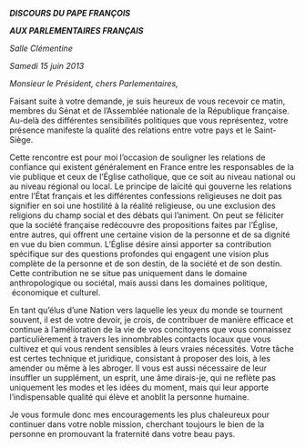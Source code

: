 ***DISCOURS DU PAPE FRANÇOIS***

***AUX PARLEMENTAIRES FRANÇAIS***

*Salle Clémentine*

*Samedi 15 juin* *2013*

*Monsieur le Président, chers Parlementaires,*

Faisant suite à votre demande, je suis heureux de vous recevoir ce matin, membres du Sénat et de l’Assemblée nationale de la République française. Au-delà des différentes sensibilités politiques que vous représentez, votre présence manifeste la qualité des relations entre votre pays et le Saint-Siège.

Cette rencontre est pour moi l’occasion de souligner les relations de confiance qui existent généralement en France entre les responsables de la vie publique et ceux de l’Église catholique, que ce soit au niveau national ou au niveau régional ou local. Le principe de laïcité qui gouverne les relations entre l’État français et les différentes confessions religieuses ne doit pas signifier en soi une hostilité à la réalité religieuse, ou une exclusion des religions du champ social et des débats qui l’animent. On peut se féliciter que la société française redécouvre des propositions faites par l’Église, entre autres, qui offrent une certaine vision de la personne et de sa dignité en vue du bien commun. L’Église désire ainsi apporter sa contribution spécifique sur des questions profondes qui engagent une vision plus complète de la personne et de son destin, de la société et de son destin. Cette contribution ne se situe pas uniquement dans le domaine anthropologique ou sociétal, mais aussi dans les domaines politique,  économique et culturel.

En tant qu’élus d’une Nation vers laquelle les yeux du monde se tournent souvent, il est de votre devoir, je crois, de contribuer de manière efficace et continue à l’amélioration de la vie de vos concitoyens que vous connaissez particulièrement à travers les innombrables contacts locaux que vous cultivez et qui vous rendent sensibles à leurs vraies nécessités. Votre tâche est certes technique et juridique, consistant à proposer des lois, à les amender ou même à les abroger. Il vous est aussi nécessaire de leur insuffler un supplément, un esprit, une âme dirais-je, qui ne reflète pas uniquement les modes et les idées du moment, mais qui leur apporte l’indispensable qualité qui élève et anoblit la personne humaine.

Je vous formule donc mes encouragements les plus chaleureux pour continuer dans votre noble mission, cherchant toujours le bien de la personne en promouvant la fraternité dans votre beau pays.